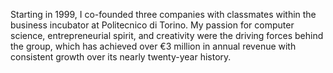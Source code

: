 Starting in 1999, I co-founded three companies with classmates within the business incubator at Politecnico di Torino. My passion for computer science, entrepreneurial spirit, and creativity were the driving forces behind the group, which has achieved over €3 million in annual revenue with consistent growth over its nearly twenty-year history.